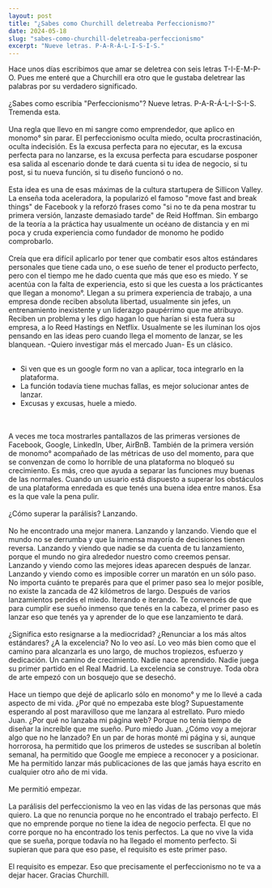 ```yaml
---
layout: post
title: "¿Sabes como Churchill deletreaba Perfeccionismo?"
date: 2024-05-18
slug: "sabes-como-churchill-deletreaba-perfeccionismo"
excerpt: "Nueve letras. P-A-R-Á-L-I-S-I-S."
---
```


Hace unos días escribimos que amar se deletrea con seis letras T-I-E-M-P-O.
Pues me enteré que a Churchill era otro que le gustaba deletrear las palabras por su verdadero significado.
<br>
<br>
‍¿Sabes como escribía "Perfeccionismo"?
Nueve letras.
P-A-R-Á-L-I-S-I-S.
Tremenda esta.
<br>
<br>
‍Una regla que llevo en mi sangre como emprendedor, que aplico en monomo° sin parar.
El perfeccionismo oculta miedo, oculta procrastinación, oculta indecisión.
Es la excusa perfecta para no ejecutar, es la excusa perfecta para no lanzarse, es la excusa perfecta para escudarse posponer esa salida al escenario donde te dará cuenta si tu idea de negocio, si tu post, si tu nueva función, si tu diseño funcionó o no.
<br>
<br>
Esta idea es una de esas máximas de la cultura startupera de Sillicon Valley.
La enseña toda aceleradora, la popularizó el famoso "move fast and break things" de Facebook y la reforzó frases como "si no te da pena mostrar tu primera versión, lanzaste demasiado tarde" de Reid Hoffman.
Sin embargo de la teoría a la práctica hay usualmente un océano de distancia y en mi poca y cruda experiencia como fundador de monomo he podido comprobarlo.
<br>
<br>
Creía que era difícil aplicarlo por tener que combatir esos altos estándares personales que tiene cada uno, o ese sueño de tener el producto perfecto, pero con el tiempo me he dado cuenta que más que eso es miedo.
Y se acentúa con la falta de experiencia, esto si que les cuesta a los prácticantes que llegan a monomo°.
Llegan a su primera experiencia de trabajo, a una empresa donde reciben absoluta libertad, usualmente sin jefes, un entrenamiento inexistente y un liderazgo paupérrimo que me atribuyo.
<br>
Reciben un problema y les digo hagan lo que harían si esta fuera su empresa, a lo Reed Hastings en Netflix.
Usualmente se les iluminan los ojos pensando en las ideas pero cuando llega el momento de lanzar, se les blanquean.
-Quiero investigar más el mercado Juan- Es un clásico.
<br>
<br>
- Si ven que es un google form no van a aplicar, toca integrarlo en la plataforma.
- La función todavía tiene muchas fallas, es mejor solucionar antes de lanzar.
- Excusas y excusas, huele a miedo.
<br>
<br>
A veces me toca mostrarles pantallazos de las primeras versiones de Facebook, Google, LinkedIn, Uber, AirBnB.
También de la primera versión de monomo° acompañado de las métricas de uso del momento, para que se convenzan de como lo horrible de una plataforma no bloqueó su crecimiento.
Es más, creo que ayuda a separar las funciones muy buenas de las normales.
Cuando un usuario está dispuesto a superar los obstáculos de una plataforma enredada es que tenés una buena idea entre manos.
Esa es la que vale la pena pulir.
<br>
<br>
‍¿Cómo superar la parálisis? Lanzando.
<br>
<br>
No he encontrado una mejor manera.
Lanzando y lanzando.
Viendo que el mundo no se derrumba y que la inmensa mayoría de decisiones tienen reversa.
Lanzando y viendo que nadie se da cuenta de tu lanzamiento, porque el mundo no gira alrededor nuestro como creemos pensar.
Lanzando y viendo como las mejores ideas aparecen después de lanzar.
Lanzando y viendo como es imposible correr un maratón en un sólo paso.
No importa cuánto te preparés para que el primer paso sea lo mejor posible, no existe la zancada de 42 kilómetros de largo.
Después de varios lanzamientos perdés el miedo.
Iterando e iterando.
Te convencés de que para cumplir ese sueño inmenso que tenés en la cabeza, el primer paso es lanzar eso que tenés ya y aprender de lo que ese lanzamiento te dará.
<br>
<br>
‍¿Significa esto resignarse a la mediocridad? ¿Renunciar a los más altos estándares? ¿A la excelencia?
No lo veo así.
Lo veo más bien como que el camino para alcanzarla es uno largo, de muchos tropiezos, esfuerzo y dedicación.
Un camino de crecimiento.
Nadie nace aprendido.
Nadie juega su primer partido en el Real Madrid.
La excelencia se construye.
Toda obra de arte empezó con un bosquejo que se desechó.
<br>
<br>
‍Hace un tiempo que dejé de aplicarlo sólo en monomo° y me lo llevé a cada aspecto de mi vida.
¿Por qué no empezaba este blog? Supuestamente esperando al post maravilloso que me lanzara al estrellato.
Puro miedo Juan.
¿Por qué no lanzaba mi página web? Porque no tenía tiempo de diseñar la increíble que me sueño.
Puro miedo Juan.
¿Cómo voy a mejorar algo que no he lanzado? En un par de horas monté mi página y si, aunque horrorosa, ha permitido que los primeros de ustedes se suscriban al boletín semanal, ha permitido que Google me empiece a reconocer y a posicionar.
Me ha permitido lanzar más publicaciones de las que jamás haya escrito en cualquier otro año de mi vida.
<br>
<br>
‍Me permitió empezar.
<br>
<br>
‍La parálisis del perfeccionismo la veo en las vidas de las personas que más quiero.
La que no renuncia porque no he encontrado el trabajo perfecto.
El que no emprende porque no tiene la idea de negocio perfecta.
El que no corre porque no ha encontrado los tenis perfectos.
La que no vive la vida que se sueña, porque todavía no ha llegado el momento perfecto.
Si supieran que para que eso pase, el requisito es este primer paso.
<br>
<br>
‍El requisito es empezar.
Eso que precisamente el perfeccionismo no te va a dejar hacer.
Gracias Churchill.
